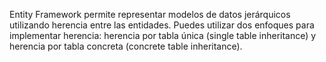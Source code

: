Entity Framework permite representar modelos de datos jerárquicos utilizando herencia entre las entidades. Puedes utilizar dos enfoques para implementar herencia: herencia por tabla única (single table inheritance) y herencia por tabla concreta (concrete table inheritance).

